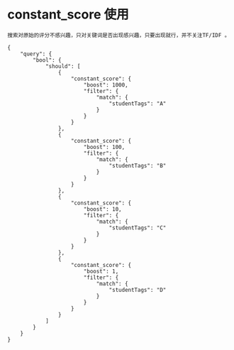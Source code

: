 
# constant_score 使用

    搜索对原始的评分不感兴趣，只对关键词是否出现感兴趣，只要出现就行，并不关注TF/IDF 。

    {
        "query": {
            "bool": {
                "should": [
                    {
                        "constant_score": {
                            "boost": 1000,
                            "filter": {
                                "match": {
                                    "studentTags": "A"
                                }
                            }
                        }
                    },
                    {
                        "constant_score": {
                            "boost": 100,
                            "filter": {
                                "match": {
                                    "studentTags": "B"
                                }
                            }
                        }
                    },
                    {
                        "constant_score": {
                            "boost": 10,
                            "filter": {
                                "match": {
                                    "studentTags": "C"
                                }
                            }
                        }
                    },
                    {
                        "constant_score": {
                            "boost": 1,
                            "filter": {
                                "match": {
                                    "studentTags": "D"
                                }
                            }
                        }
                    }
                ]
            }
        }
    }
